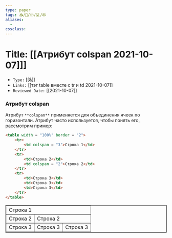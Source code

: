 ```yaml
---
type: paper
tags: 📥️/📜️/🩳/💻/🕸
aliases:
  - 
cssclass: 
---
```




# Title: **[[Атрибут colspan 2021-10-07]]]**
- `Type:` [[&]]
- `Links:` [[тэг table вместе с tr и td 2021-10-07]]
- `Reviewed Date:` [[2021-10-07]]


### Атрибут colspan

Атрибут `**colspan**` применяется для объединения ячеек по горизонтали. Атрибут часто используется, чтобы понять его, рассмотрим пример:


```html
<table width = "100%" border = "2">  
	<tr>      
		<td colspan = "3">Строка 1</td> 
	</tr>  
	<tr>     
		<td>Строка 2</td>   
		<td colspan = "2">Строка 2</td>   
	</tr> 
	<tr>     
		<td>Строка 3</td>   
		<td>Строка 3</td>        
		<td>Строка 3</td>  
	</tr>
</table>
```

<table width = "100%" border = "2">  
	<tr>      
		<td colspan = "3">Строка 1</td> 
	</tr>  
	<tr>     
		<td>Строка 2</td>   
		<td colspan = "2">Строка 2</td>   
	</tr> 
	<tr>     
		<td>Строка 3</td>   
		<td>Строка 3</td>        
		<td>Строка 3</td>  
	</tr>
</table>